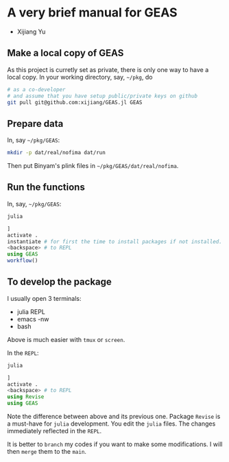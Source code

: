 # A very brief manual for GEAS
- Xijiang Yu

## Make a local copy of GEAS
As this project is curretly set as private,
there is only one way to have a local copy.
In your working directory, say, `~/pkg`, do
```bash
# as a co-developer
# and assume that you have setup public/private keys on github
git pull git@github.com:xijiang/GEAS.jl GEAS
```

## Prepare data

In, say `~/pkg/GEAS`:
```bash
mkdir -p dat/real/nofima dat/run
```
Then put Binyam's plink files in `~/pkg/GEAS/dat/real/nofima`.

## Run the functions
In, say, `~/pkg/GEAS`:
```bash
julia
```
```julia
]
activate .
instantiate # for first the time to install packages if not installed.
<backspace> # to REPL
using GEAS
workflow()
```

## To develop the package
I usually open 3 terminals:
- julia REPL
- emacs -nw
- bash

Above is much easier with `tmux` or `screen`.

In the `REPL`:
```bash
julia
```
```julia
]
activate .
<backspace> # to REPL
using Revise
using GEAS
```

Note the difference between above and its previous one.
Package `Revise` is a must-have for `julia` development.
You edit the `julia` files.  The changes immediately reflected in the `REPL`.

It is better to `branch` my codes if you want to make some modifications.
I will then `merge` them to the `main`.

